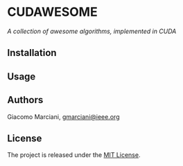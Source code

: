 # CUDAWESOME

*A collection of awesome algorithms, implemented in CUDA*


## Installation


## Usage


## Authors
Giacomo Marciani, [gmarciani@ieee.org](mailto:gmarciani@ieee.org)


## License
The project is released under the [MIT License](https://opensource.org/licenses/MIT).
